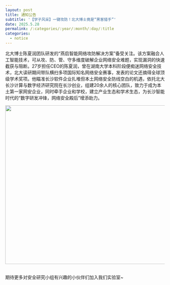 ```yaml
---
layout: post
title: 通知公告
subtitle: '【学子风采】一键攻防！北大博士竟是“黑客猎手”'
date: 2025.5.28
permalink: /:categories/:year/:month/:day/:title
categories:
  - notice
---
```



北大博士陈夏润团队研发的“燕启智能网络攻防解决方案”备受关注。该方案融合人工智能技术，可从攻、防、管、守多维度破解企业网络安全难题，实现漏洞的快速截获与阻断。27岁担任CEO的陈夏润，曾在湖南大学本科阶段便痴迷网络安全技术，北大读研期间带队横扫多项国际知名网络安全赛事，发表的论文还摘得全球顶级学术奖项。他瞄准长沙软件企业扎堆但本土网络安全防线空白的机遇，依托北大长沙计算与数字经济研究院在长沙创业，组建20余人的核心团队，致力于成为本土第一家网安企业，同时牵手企业和学校，建立产业生态和学术生态，为长沙智能时代的“数字研发冲锋，网络安全殿后”增添助力。
<div align=center>
<img src="https://i.postimg.cc/HxFrqbL9/20250531120419.png" width="800px" height="500px"/>
</div>
<br/>

期待更多对安全研究小组有兴趣的小伙伴们加入我们实验室~
